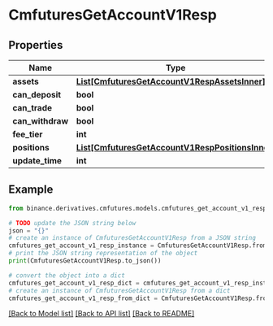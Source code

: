 # CmfuturesGetAccountV1Resp


## Properties

Name | Type | Description | Notes
------------ | ------------- | ------------- | -------------
**assets** | [**List[CmfuturesGetAccountV1RespAssetsInner]**](CmfuturesGetAccountV1RespAssetsInner.md) |  | [optional] 
**can_deposit** | **bool** |  | [optional] 
**can_trade** | **bool** |  | [optional] 
**can_withdraw** | **bool** |  | [optional] 
**fee_tier** | **int** |  | [optional] 
**positions** | [**List[CmfuturesGetAccountV1RespPositionsInner]**](CmfuturesGetAccountV1RespPositionsInner.md) |  | [optional] 
**update_time** | **int** |  | [optional] 

## Example

```python
from binance.derivatives.cmfutures.models.cmfutures_get_account_v1_resp import CmfuturesGetAccountV1Resp

# TODO update the JSON string below
json = "{}"
# create an instance of CmfuturesGetAccountV1Resp from a JSON string
cmfutures_get_account_v1_resp_instance = CmfuturesGetAccountV1Resp.from_json(json)
# print the JSON string representation of the object
print(CmfuturesGetAccountV1Resp.to_json())

# convert the object into a dict
cmfutures_get_account_v1_resp_dict = cmfutures_get_account_v1_resp_instance.to_dict()
# create an instance of CmfuturesGetAccountV1Resp from a dict
cmfutures_get_account_v1_resp_from_dict = CmfuturesGetAccountV1Resp.from_dict(cmfutures_get_account_v1_resp_dict)
```
[[Back to Model list]](../README.md#documentation-for-models) [[Back to API list]](../README.md#documentation-for-api-endpoints) [[Back to README]](../README.md)


